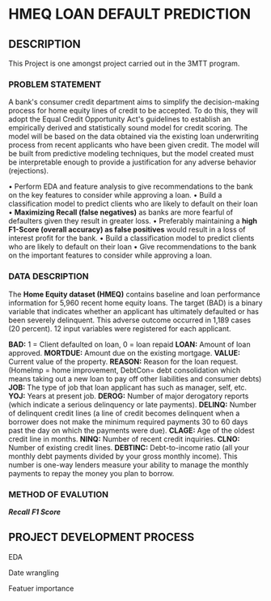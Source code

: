 # HMEQ LOAN DEFAULT PREDICTION

## DESCRIPTION
This Project is one amongst project carried out in the 3MTT program. 

### PROBLEM STATEMENT
A bank's consumer credit department aims to simplify the decision-making process for home equity lines of credit
to be accepted. To do this, they will adopt the Equal Credit Opportunity Act's guidelines to establish an empirically
derived and statistically sound model for credit scoring. The model will be based on the data obtained via the
existing loan underwriting process from recent applicants who have been given credit. The model will be built
from predictive modeling techniques, but the model created must be interpretable enough to provide a
justification for any adverse behavior (rejections).

• Perform EDA and feature analysis to give recommendations to the bank on the key features to consider
while approving a loan.
• Build a classification model to predict clients who are likely to default on their loan
• **Maximizing Recall (false negatives)** as banks are more fearful of defaulters given they result in greater
loss.
• Preferably maintaining a **high F1-Score (overall accuracy) as false positives** would result in a loss of
interest profit for the bank.
• Build a classification model to predict clients who are likely to default on their loan
• Give recommendations to the bank on the important features to consider while approving a loan.


### DATA DESCRIPTION
The **Home Equity dataset (HMEQ)** contains baseline and loan performance information for 5,960 recent home
equity loans. The target (BAD) is a binary variable that indicates whether an applicant has ultimately defaulted or
has been severely delinquent. This adverse outcome occurred in 1,189 cases (20 percent). 12 input variables were
registered for each applicant.

__BAD:__ 1 = Client defaulted on loan, 0 = loan repaid
__LOAN:__ Amount of loan approved.
__MORTDUE:__ Amount due on the existing mortgage.
__VALUE:__ Current value of the property.
__REASON:__ Reason for the loan request. (HomeImp = home improvement, DebtCon= debt consolidation which
means taking out a new loan to pay off other liabilities and consumer debts)
__JOB:__ The type of job that loan applicant has such as manager, self, etc.
__YOJ:__ Years at present job.
__DEROG:__ Number of major derogatory reports (which indicate a serious delinquency or late payments).
__DELINQ:__ Number of delinquent credit lines (a line of credit becomes delinquent when a borrower does not make
the minimum required payments 30 to 60 days past the day on which the payments were due).
__CLAGE:__ Age of the oldest credit line in months.
__NINQ:__ Number of recent credit inquiries.
__CLNO:__ Number of existing credit lines.
__DEBTINC:__ Debt-to-income ratio (all your monthly debt payments divided by your gross monthly income). This
number is one-way lenders measure your ability to manage the monthly payments to repay the money you plan
to borrow.

### METHOD OF EVALUTION 
**_Recall_**
**_F1 Score_**

## PROJECT DEVELOPMENT PROCESS

EDA

Date wrangling

Featuer importance


